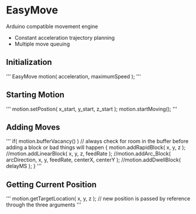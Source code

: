 # **EasyMove**
Arduino compatible movement engine

* Constant acceleration trajectory planning
* Multiple move queuing


## Initialization
'''
EasyMove motion( acceleration, maximumSpeed );
'''

## Starting Motion
'''
motion.setPostion( x_start, y_start, z_start );
motion.startMoving();
'''

## Adding Moves
'''
if( motion.bufferVacancy() )  // always check for room in the buffer before adding a block or bad things will happen
{
   motion.addRapidBlock( x, y, z );
   //motion.addLinearBlock( x, y, z, feedRate );
   //motion.addArc_Block( arcDirection, x, y, feedRate, centerX, centerY );
   //motion.addDwellBlock( delayMS );
}
'''

## Getting Current Position
'''
motion.getTargetLocation( x, y, z );   // new position is passed by reference through the three arguments
'''

